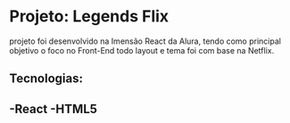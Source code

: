 # Projeto: Legends Flix </h1>
projeto foi desenvolvido na Imensão React da Alura, tendo como principal objetivo o foco no Front-End todo layout e tema foi com base na Netflix. 
## Tecnologias:
-React
-HTML5
-
